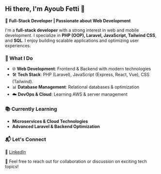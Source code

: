 ## Hi there, I'm Ayoub Fetti 👋  

🚀 **Full-Stack Developer | Passionate about Web Development**  

I'm a **full-stack developer** with a strong interest in web and mobile development. I specialize in **PHP (OOP), Laravel, JavaScript, Tailwind CSS**, and **SQL**. I enjoy building scalable applications and optimizing user experiences.  

### 🔹 What I Do  
- 🌐 **Web Development**: Frontend & Backend with modern technologies  
- 🛠 **Tech Stack**: PHP (Laravel), JavaScript (Express, React, Vue), CSS (Tailwind).  
- 📊 **Database Management**: Relational databases & optimization
- ☁️ **DevOps & Cloud**: Learning AWS & server management  

### 📚 Currently Learning  
- **Microservices & Cloud Technologies**  
- **Advanced Laravel & Backend Optimization**  

### 📬 Let's Connect  
💼 [LinkedIn](https://www.linkedin.com/in/ayoub-fetti-09925a239/)

📩 Feel free to reach out for collaboration or discussion on exciting tech topics!  
